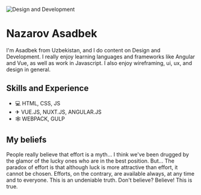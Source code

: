 <!-- ![Design and Development](https://arturssmirnovs.github.io/github-profile-readme-generator/images/banner.png) -->

![Design and Development](https://github.com/NazarovAsadbek/NazarovAsadbek/blob/main/Black%20Technology%20LinkedIn%20Banner.png)
<!--  -->
# Nazarov Asadbek

I'm Asadbek from Uzbekistan, and I do content on Design and Development. I really enjoy learning languages and frameworks like Angular and Vue, as well as work in Javascript. I also enjoy wireframing, ui, ux, and design in general.

## Skills and Experience
* 💻 HTML, CSS, JS
* ✈ VUE.JS, NUXT.JS, ANGULAR.JS
* 🕸 WEBPACK, GULP

## My beliefs
People really believe that effort is a myth... I think we've been drugged by the glamor of the lucky ones who are in the best position. But... The paradox of effort is that although luck is more attractive than effort, it cannot be chosen. Efforts, on the contrary, are available always, at any time and to everyone. This is an undeniable truth. Don't believe? Believe! This is true.

<!-- ## Examples of work -->


<!-- [<img src='https://cdn.jsdelivr.net/npm/simple-icons@3.0.1/icons/telegram.svg' alt='github' height='40'>](https://t.me/Nazarov_Asadbek1) -->
